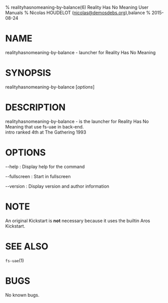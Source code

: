 % realityhasnomeaning-by-balance(6) Reality Has No Meaning User Manuals
% Nicolas HOUDELOT (nicolas@demosdebs.org),balance
% 2015-08-24

# NAME
realityhasnomeaning-by-balance - launcher for Reality Has No Meaning

# SYNOPSIS
realityhasnomeaning-by-balance [*options*]

# DESCRIPTION
realityhasnomeaning-by-balance - is the launcher for Reality Has No Meaning that use fs-uae in back-end.  
intro ranked 4th at The Gathering 1993

# OPTIONS
\--help
:   Display help for the command

\--fullscreen
:   Start in fullscreen

\--version
:   Display version and author information

# NOTE
An original Kickstart is **not** necessary because it uses the builtin Aros Kickstart.

# SEE ALSO
`fs-uae`(1)

# BUGS
No known bugs.
